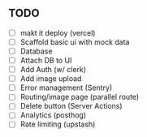 
## TODO

- [ ] makt it deploy (vercel)
- [ ] Scaffold basic ui with mock data
- [ ] Database
- [ ] Attach DB to UI
- [ ] Add Auth (w/ clerk)
- [ ] Add image upload
- [ ] Error management (Sentry)
- [ ] Routing/image page (parallel route)
- [ ] Delete button (Server Actions)
- [ ] Analytics (posthog)
- [ ] Rate limiting (upstash)

